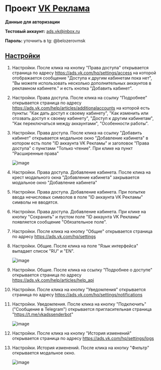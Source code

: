 # Проект [VK Реклама](https://ads.vk.com)

**Данные для авторизации**

**Тестовый аккаунт:** ads.vk@inbox.ru

**Пароль:** уточнить в tg: @belozerovmsk

## [Настройки](https://ads.vk.com/hq/settings)

1. Настройки. После клика на кнопку "Права доступа" открывается страница по адресу https://ads.vk.com/hq/settings/access на которой отображается сообщение "Доступа к другим кабинетам пока нет", "Вы можете использовать несколько дополнительных аккаунтов в рекламном кабинете." и есть кнопка "Добавить кабинет".
2. Настройки. Права доступа. После клика на ссылку "Подробнее" открывается страница по адресу https://ads.vk.com/help/articles/additionalaccounts на которой есть пункты: "Как дать доступ к своему кабинету", "Как изменить или отозвать доступ к своему кабинету", "Доступ к другим кабинетам", "Как переключаться между аккаунтами", "Особенности работы".
3. Настройки. Права доступа. После клика на ссылку "Добавить кабинет" открывается модальное окно "Добавление кабинета" в котором есть поле "ID аккаунта VK Рекламы" и заголовок "Правa доступа" с пунктами "Только чтение". При клике на пункт "Расширенные права"

   ![image](https://github.com/scremyda/homework-3-spring-2024/assets/63557586/f7b68731-4e56-47dc-ba78-dda66284ea51)

5. Настройки. Права доступа. Добавление кабинета. После клика на крест модального окна "Добавление кабинета" закрывается модальное окно "Добавление кабинета"
6. Настройки. Права доступа. Добавление кабинета. При попытке ввода нечисловых символов в поле "ID аккаунта VK Рекламы" символы не вводятся.
7. Настройки. Права доступа. Добавление кабинета. При клике на кнопку "Сохранить" и пустом поле "ID аккаунта VK Рекламы" появляется сообщение "Обязательное поле".
8. Настройки. После клика на кнопку "Общие" открывается страница по адресу https://ads.vk.com/hq/settings
9. Настройки. Общие. После клика на поле "Язык интерфейса" выпадает список "RU" и "EN".

   ![image](https://github.com/scremyda/homework-3-spring-2024/assets/63557586/f381c10d-ca98-417d-b914-f8aa2d77f0e2)

10. Настройки. Общие. После клика на ссылку "Подробнее о доступе" открывается страница по адресу https://ads.vk.com/help/articles/help_api
11. Настройки. После клика на кнопку "Уведомления" открывается страница по адресу https://ads.vk.com/hq/settings/notifications
12. Настройки. Уведомления. После клика на кнопку "Подключить" ("Сообщение в Telegram") открывается пригласительная страница "https://t.me/vkadssenderbot"

    ![image](https://github.com/scremyda/homework-3-spring-2024/assets/63557586/d8336715-81b2-466f-a46d-e750db0113ff)

14. Настройки. После клика на кнопку "История изменений" открывается страница по адресу https://ads.vk.com/hq/settings/logs
15. Настройки. История изменений. После клика на кнопку "Фильтр" открывается модальное окно.

    ![image](https://github.com/scremyda/homework-3-spring-2024/assets/63557586/030fa3b2-895f-42cd-903d-4fab7ca0939b)
    
